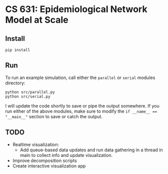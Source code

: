 # CS 631: Epidemiological Network Model at Scale

## Install

```shell
pip install
```

## Run

To run an example simulation, call either the `parallel` or `serial` modules
directory:

```shell
python src/parallel.py
python src/serial.py
```

I will update the code shortly to save or pipe the output somewhere.
If you run either of the above modules, make sure to modify the
`if __name__ == "__main__"` section to save or catch the output.

## TODO

- Realtime visualization:
  - Add queue-based data updates and run data gathering in a thread in main to
    collect info and update visualization.
- Improve decomposition scripts
- Create interactive visualization app
